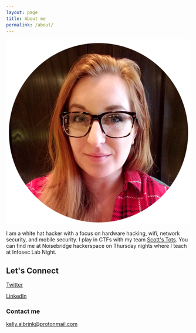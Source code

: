 ```yaml
---
layout: page
title: About me
permalink: /about/
---
```


![face](/images/portrait1.jpg)


I am a white hat hacker with a focus on hardware hacking, wifi, network security, and mobile security. I play in CTFs with my team [Scott's Tots](https://ctftime.org/team/33841). You can find me at Noisebridge hackerspace on Thursday nights where I teach at Infosec Lab Night.

## Let's Connect

[Twitter](https://twitter.com/Justified_Salt)

[LinkedIn](https://linkedin.com/in/kellyalbrink)

### Contact me

[kelly.albrink@protonmail.com](mailto:kelly.albrink@protonmail.com)
